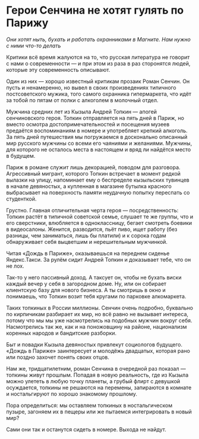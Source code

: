 
# Герои Сенчина не хотят гулять по Парижу

_Они хотят ныть, бухать и работать охранниками в Магните. Нам нужно с ними что-то делать_

Критики всё время жалуются на то, что русская литература не говорит с нами о современности — и при этом из раза в раз сторонятся людей, которые эту современность описывают.

Один из них — хорошо известный критикам прозаик Роман Сенчин. Он пусть и ненамеренно, но вывел в своих произведениях типичного постсоветского мужика, того самого охранника гипермаркета, что идёт за тобой по пятам от полки с алкоголем в молочный отдел.

Мужчина средних лет из Кызыла Андрей Топкин — апогей сенчиновского героя. Топкин отправляется на пять дней в Париж, но вместо осмотра достопримечательностей и посещения музеев предаётся воспоминаниям в номере и употребляет крепкий алкоголь. За пять дней путешествия мы погружаемся в досконально описанный мир русского мужчины со всеми его чаяниями и желаниями. Мужчины, для которого не осталось места в настоящем и вряд ли найдётся место в будущем.

Париж в романе служит лишь декорацией, поводом для разговора. Агрессивный мигрант, которого Топкин встречает в момент редкой вылазки на улицу, напоминает ему о беспределе кызыльских тувинцев в начале девяностых, а купленная в магазине бутылка красного выбрасывает на поверхность памяти неудачную попытку переспать со студенткой.

Грустно. Главная отличительная черта героя — посредственность: Топкин растёт в типичной советской семье, слушает те же группы, что и его сверстники, влюбляется в одноклассницу, бегает смотреть боевики в видеосалоны. Женится, разводится, пьёт пиво, ищет работу (без разницы, чем заниматься, лишь бы платили) и к сорока годам обнаруживает себя выцветшим и нерешительным мужчинкой.

Читая «Дождь в Париже», оказываешься на переднем сиденье Яндекс.Такси. За рулём сидит Андрей Топкин и доказывает тебе, что он не лох.

Так-то у него пассивный доход. А таксует он, чтобы не бухать виски каждый вечер у себя в загородном доме. Ну, или он собирает клиентскую базу для нового бизнеса. А ты смотришь в окно и понимаешь, что Топкин возит тебя кругами по парковке алкомаркета.

Таких топкиных в России миллионы. Сенчин очень подробно, буквально по кирпичикам разбирает их мир, но всё равно не вызывает интереса, потому что мы мы уже насмотрелись на подобных мужчин вокруг себя. Насмотрелись так же, как и на поножовщину на районе, национализм коренных народов и бандитские разборки.

Быт и повадки Кызыла девяностых привлекут социологов будущего. «Дождь в Париже» заинтересует и молодёжь двадцатых, которая рано или поздно захочет понять своих отцов.

Нам же, тридцатилетним, роман Сенчина в очередной раз показал — топкины живут прошлым. Попадая в новую реальность, где из Кызыла можно улететь в любую точку планеты, а грубый флирт с девушкой осуждается, топкины не решаются на перемены, запираются в комнате и ностальгируют по хорошо знакомому прошлому.

Пора определиться: мы оставляем топкиных в ностальгическом пузыре, загоняем их в пещеры или же пытаемся интегрировать в новый мир?

Сами они так и останутся сидеть в номере. Выхода не найдут.